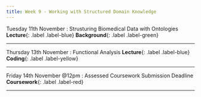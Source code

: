 ```yaml
---
title: Week 9 - Working with Structured Domain Knowledge
---
```


Tuesday 11th November
: Strusturing Biomedical Data with Ontologies **Lecture**{: .label .label-blue} **Background**{: .label .label-green}
<!-- : [Slides]() &#183; [Video]() -->

---

Thursday 13th November
: Functional Analysis **Lecture**{: .label .label-blue} **Coding**{: .label .label-yellow}
<!-- : [Slides]() &#183; [Video]() -->
<!-- : [Notebook]() &#183; [Notebook]() -->

---

Friday 14th November @12pm
: Assessed Coursework Submission Deadline **Coursework**{: .label .label-red}

---
